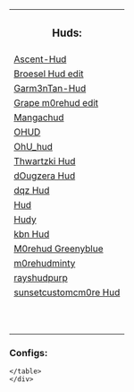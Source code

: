 <html>
  <head>
    <link rel="stylesheet" href="styles.css">
  </head>
  <body>
  <div id="blurbox" class="btnhov">
	<table>
		<tr>
			<th> <h3>Huds:</h3> </th>
		</tr>
		<tr>
			<td> <a href="https://github.com/Ma3hem/TF2_CFGs_Huds_And_Edits/blob/main/Ascent-Hud.zip" download="Ascent-Hud.zip"> Ascent-Hud </a> </td>
		</tr>
		<tr>
			<td> <a href="https://github.com/Ma3hem/TF2_CFGs_Huds_And_Edits/blob/main/Broesel%20Hud.zip"> Broesel Hud edit </a> </td>
		</tr>
		<tr>
			<td> <a href="https://github.com/Ma3hem/TF2_CFGs_Huds_And_Edits/blob/main/Garm3n%20TanLight.zip"> Garm3nTan-Hud </a> </td>
		</tr>
		<tr>
			<td> <a href="https://github.com/Ma3hem/TF2_CFGs_Huds_And_Edits/blob/main/Grape%20m0rehud.zip"> Grape m0rehud edit </a> </td>
		</tr>
		<tr>
			<td> <a href="https://github.com/Ma3hem/TF2_CFGs_Huds_And_Edits/blob/main/Mangachud.zip"> Mangachud </a> </td>
		</tr>
		<tr>
			<td> <a href="https://github.com/Ma3hem/TF2_CFGs_Huds_And_Edits/blob/main/OHUD.zip"> OHUD </a> </td>
		</tr>
		<tr>
			<td> <a href="https://github.com/Ma3hem/TF2_CFGs_Huds_And_Edits/blob/main/OhU_hud-master.zip"> OhU_hud </a> </td>
		</tr>
		<tr>
			<td> <a href="https://github.com/Ma3hem/TF2_CFGs_Huds_And_Edits/blob/main/Thwartzki%20Hud.zip"> Thwartzki Hud </a> </td>
		</tr>
		<tr>
			<td> <a href="https://github.com/Ma3hem/TF2_CFGs_Huds_And_Edits/blob/main/dOugzera%20m0rehud.zip"> dOugzera Hud </a> </td>
		</tr>
		<tr>
			<td> <a href="https://github.com/Ma3hem/TF2_CFGs_Huds_And_Edits/blob/main/dqz_hud.zip"> dqz Hud </a> </td>
		</tr>
		<tr>
			<td> <a href="https://github.com/Ma3hem/TF2_CFGs_Huds_And_Edits/blob/main/hud.zip"> Hud </a> </td>
		</tr>
		<tr>
			<td> <a href="https://github.com/Ma3hem/TF2_CFGs_Huds_And_Edits/blob/main/hudy.zip"> Hudy </a> </td>
		</tr>
		<tr>
			<td> <a href="https://github.com/Ma3hem/TF2_CFGs_Huds_And_Edits/blob/main/kbnhud-master.zip"> kbn Hud </a> </td>
		</tr>
		<tr>
			<td> <a href="https://github.com/Ma3hem/TF2_CFGs_Huds_And_Edits/blob/main/m0rehud.zip"> M0rehud Greenyblue </a> </td>
		</tr>
		<tr>
			<td> <a href="https://github.com/Ma3hem/TF2_CFGs_Huds_And_Edits/blob/main/m0rehudminty.zip"> m0rehudminty </a> </td>
		</tr>
		<tr>
			<td> <a href="https://github.com/Ma3hem/TF2_CFGs_Huds_And_Edits/blob/main/rayshudpurp.zip"> rayshudpurp </a> </td>
		</tr>
		<tr>
			<td> <a href="https://github.com/Ma3hem/TF2_CFGs_Huds_And_Edits/blob/main/sunsetcustomcm0re.zip"> sunsetcustomcm0re Hud </a> </td>
		</tr>
		<tr>
			<td>  </td>
		</tr>
		<tr>
			<td>  </td>
		</tr>
		<tr>
			<td>  </td>
		</tr>
		<tr>
			<td>  </td>
		</tr>
		<tr>
			<td>  </td>
		</tr>
		<tr>
			<td>  </td>
		</tr>
		<tr>
			<td>  </td>
		</tr>
		<tr>
			<td>  </td>
		</tr>
		<tr>
			<td>  </td>
		</tr>
		<tr>
			<td>  </td>
		</tr>
	</table>
		<th> <h3>Configs: </h3> </th>
		<tr>
			<td>  <td>
		</tr>
	<table>
	
	</table>
    </div>
  </body>
</html>

